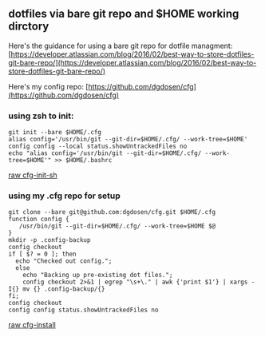 ## dotfiles via bare git repo and $HOME working dirctory

Here's the guidance for using a bare git repo for dotfile managment: [https://developer.atlassian.com/blog/2016/02/best-way-to-store-dotfiles-git-bare-repo/](https://developer.atlassian.com/blog/2016/02/best-way-to-store-dotfiles-git-bare-repo/)

Here's my config repo: [https://github.com/dgdosen/cfg](https://github.com/dgdosen/cfg)

### using zsh to init:

```
git init --bare $HOME/.cfg
alias config='/usr/bin/git --git-dir=$HOME/.cfg/ --work-tree=$HOME'
config config --local status.showUntrackedFiles no
echo "alias config='/usr/bin/git --git-dir=$HOME/.cfg/ --work-tree=$HOME'" >> $HOME/.bashrc
```
[raw cfg-init-sh](https://gist.githubusercontent.com/dgdosen/e77ebea754166cb7c384ec794f2ae37d/raw/eb78d7383ce2df810ec962701f8ed81131df573c/cfg-init.sh)

### using my .cfg repo for setup

```
git clone --bare git@github.com:dgdosen/cfg.git $HOME/.cfg
function config {
   /usr/bin/git --git-dir=$HOME/.cfg/ --work-tree=$HOME $@
}
mkdir -p .config-backup
config checkout
if [ $? = 0 ]; then
  echo "Checked out config.";
  else
    echo "Backing up pre-existing dot files.";
    config checkout 2>&1 | egrep "\s+\." | awk {'print $1'} | xargs -I{} mv {} .config-backup/{}
fi;
config checkout
config config status.showUntrackedFiles no
```
[raw cfg-install](https://gist.githubusercontent.com/dgdosen/e77ebea754166cb7c384ec794f2ae37d/raw/eb78d7383ce2df810ec962701f8ed81131df573c/cfg-install.sh)

